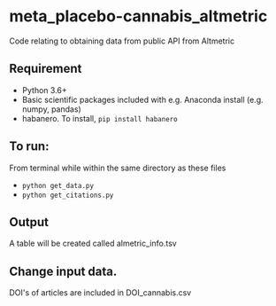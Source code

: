 # meta_placebo-cannabis_altmetric
Code relating to obtaining data from public API from Altmetric 


## Requirement

- Python 3.6+ 
- Basic scientific packages included with e.g. Anaconda install (e.g. numpy, pandas)
- habanero. To install, `pip install habanero`

## To run: 

From terminal while within the same directory as these files

- `python get_data.py`
- `python get_citations.py`

## Output

A table will be created called almetric_info.tsv

## Change input data. 

DOI's of articles are included in DOI_cannabis.csv
